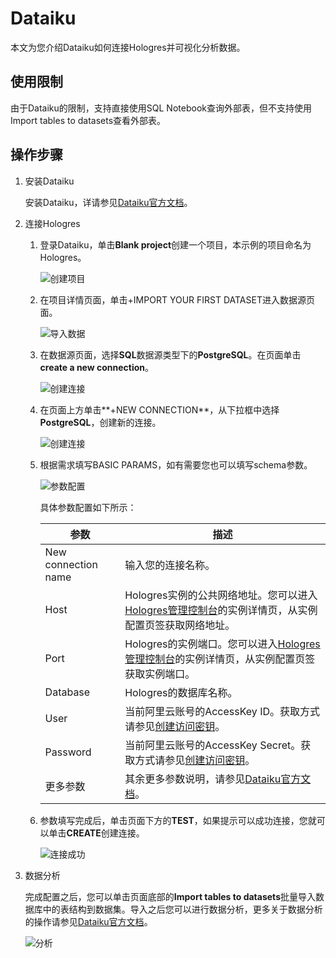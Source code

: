 # Dataiku

本文为您介绍Dataiku如何连接Hologres并可视化分析数据。

## 使用限制

由于Dataiku的限制，支持直接使用SQL Notebook查询外部表，但不支持使用Import tables to datasets查看外部表。

## 操作步骤

1.  安装Dataiku

    安装Dataiku，详请参见[Dataiku官方文档](https://www.dataiku.com/product/get-started/)。

2.  连接Hologres

    1.  登录Dataiku，单击**Blank project**创建一个项目，本示例的项目命名为Hologres。

        ![创建项目](https://static-aliyun-doc.oss-accelerate.aliyuncs.com/assets/img/zh-CN/8221756161/p254370.png)

    2.  在项目详情页面，单击+IMPORT YOUR FIRST DATASET进入数据源页面。

        ![导入数据](https://static-aliyun-doc.oss-accelerate.aliyuncs.com/assets/img/zh-CN/8221756161/p254372.png)

    3.  在数据源页面，选择**SQL**数据源类型下的**PostgreSQL**。在页面单击**create a new connection**。

        ![创建连接](https://static-aliyun-doc.oss-accelerate.aliyuncs.com/assets/img/zh-CN/8221756161/p254412.png)

    4.  在页面上方单击**+NEW CONNECTION**，从下拉框中选择**PostgreSQL**，创建新的连接。

        ![创建连接](https://static-aliyun-doc.oss-accelerate.aliyuncs.com/assets/img/zh-CN/8221756161/p254414.png)

    5.  根据需求填写BASIC PARAMS，如有需要您也可以填写schema参数。

        ![参数配置](https://static-aliyun-doc.oss-accelerate.aliyuncs.com/assets/img/zh-CN/8221756161/p254432.png)

        具体参数配置如下所示：

        |参数|描述|
        |--|--|
        |New connection name|输入您的连接名称。|
        |Host|Hologres实例的公共网络地址。您可以进入[Hologres管理控制台](https://hologram.console.aliyun.com/#/instance)的实例详情页，从实例配置页签获取网络地址。|
        |Port|Hologres的实例端口。您可以进入[Hologres管理控制台](https://hologram.console.aliyun.com/#/instance)的实例详情页，从实例配置页签获取实例端口。|
        |Database|Hologres的数据库名称。|
        |User|当前阿里云账号的AccessKey ID。获取方式请参见[创建访问密钥](/cn.zh-CN/准备工作/准备阿里云账号.md)。|
        |Password|当前阿里云账号的AccessKey Secret。获取方式请参见[创建访问密钥](/cn.zh-CN/准备工作/准备阿里云账号.md)。|
        |更多参数|其余更多参数说明，请参见[Dataiku官方文档](https://doc.dataiku.com/dss/latest/connecting/sql.html)。|

    6.  参数填写完成后，单击页面下方的**TEST**，如果提示可以成功连接，您就可以单击**CREATE**创建连接。

        ![连接成功](https://static-aliyun-doc.oss-accelerate.aliyuncs.com/assets/img/zh-CN/8221756161/p254439.png)

3.  数据分析

    完成配置之后，您可以单击页面底部的**Import tables to datasets**批量导入数据库中的表结构到数据集。导入之后您可以进行数据分析，更多关于数据分析的操作请参见[Dataiku官方文档](https://doc.dataiku.com/dss/latest/connecting/sql.html)。

    ![分析](https://static-aliyun-doc.oss-accelerate.aliyuncs.com/assets/img/zh-CN/8221756161/p254443.png)


